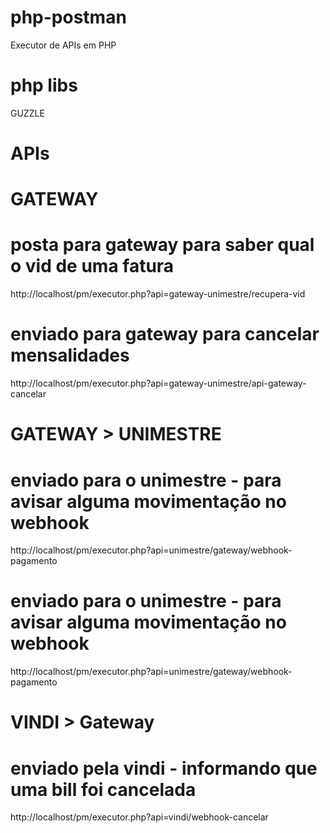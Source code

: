 # php-postman

Executor de APIs em PHP

# php libs
GUZZLE



# APIs

# GATEWAY

# posta para gateway para saber qual o vid de uma fatura
http://localhost/pm/executor.php?api=gateway-unimestre/recupera-vid

# enviado para gateway para cancelar mensalidades
http://localhost/pm/executor.php?api=gateway-unimestre/api-gateway-cancelar

# GATEWAY > UNIMESTRE

# enviado para o unimestre - para avisar alguma movimentação no webhook
http://localhost/pm/executor.php?api=unimestre/gateway/webhook-pagamento

# enviado para o unimestre - para avisar alguma movimentação no webhook
http://localhost/pm/executor.php?api=unimestre/gateway/webhook-pagamento

# VINDI > Gateway

# enviado pela vindi - informando que uma bill foi cancelada
http://localhost/pm/executor.php?api=vindi/webhook-cancelar